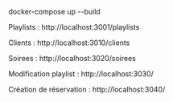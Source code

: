 docker-compose up --build

Playlists :
http://localhost:3001/playlists

Clients :
http://localhost:3010/clients

Soirees :
http://localhost:3020/soirees

Modification playlist :
http://localhost:3030/

Création de réservation :
http://localhost:3040/
